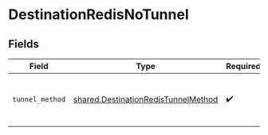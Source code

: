 # DestinationRedisNoTunnel


## Fields

| Field                                                                                      | Type                                                                                       | Required                                                                                   | Description                                                                                |
| ------------------------------------------------------------------------------------------ | ------------------------------------------------------------------------------------------ | ------------------------------------------------------------------------------------------ | ------------------------------------------------------------------------------------------ |
| `tunnel_method`                                                                            | [shared.DestinationRedisTunnelMethod](../../models/shared/destinationredistunnelmethod.md) | :heavy_check_mark:                                                                         | No ssh tunnel needed to connect to database                                                |